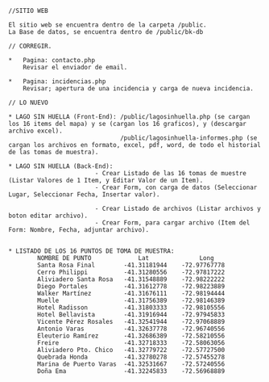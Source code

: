     //SITIO WEB

    El sitio web se encuentra dentro de la carpeta /public.
    La Base de datos, se encuentra dentro de /public/bk-db

    // CORREGIR.

    *   Pagina: contacto.php
        Revisar el enviador de email.

    *   Pagina: incidencias.php
        Revisar; apertura de una incidencia y carga de nueva incidencia.

    // LO NUEVO 

    * LAGO SIN HUELLA (Front-End): /public/lagosinhuella.php (se cargan los 16 items del mapa) y se (cargan los 16 graficos), y (descargar archivo excel).
                                   /public/lagosinhuella-informes.php (se cargan los archivos en formato, excel, pdf, word, de todo el historial de las tomas de muestra).

    * LAGO SIN HUELLA (Back-End):
                            - Crear Listado de las 16 tomas de muestre (Listar Valores de 1 Item, y Editar Valor de un Item).
                            - Crear Form, con carga de datos (Seleccionar Lugar, Seleccionar Fecha, Insertar valor).

                            - Crear Listado de archivos (Listar archivos y boton editar archivo).
                            - Crear Form, para cargar archivo (Item del Form: Nombre, Fecha, adjuntar archivo).


    * LISTADO DE LOS 16 PUNTOS DE TOMA DE MUESTRA:
            NOMBRE DE PUNTO	            Lat	             Long
            Santa Rosa Final        -41.31181944	-72.97767778
            Cerro Philippi          -41.31280556	-72.97817222
            Aliviadero Santa Rosa   -41.31548889	-72.98222222
            Diego Portales          -41.31612778	-72.98223889
            Walker Martínez	        -41.31676111	-72.98194444
            Muelle                  -41.31756389	-72.98146389
            Hotel Radisson          -41.31803333	-72.98105556
            Hotel Bellavista        -41.31916944	-72.97945833
            Vicente Pérez Rosales   -41.32541944	-72.97068889
            Antonio Varas           -41.32637778	-72.96740556
            Eleuterio Ramírez       -41.32686389	-72.58210556
            Freire                  -41.32718333	-72.58063056
            Aliviadero Pto. Chico   -41.32779722	-72.57727500
            Quebrada Honda	        -41.32780278	-72.57455278
            Marina de Puerto Varas  -41.32531667	-72.57240556
            Doña Ema                -41.32245833	-72.56968889

